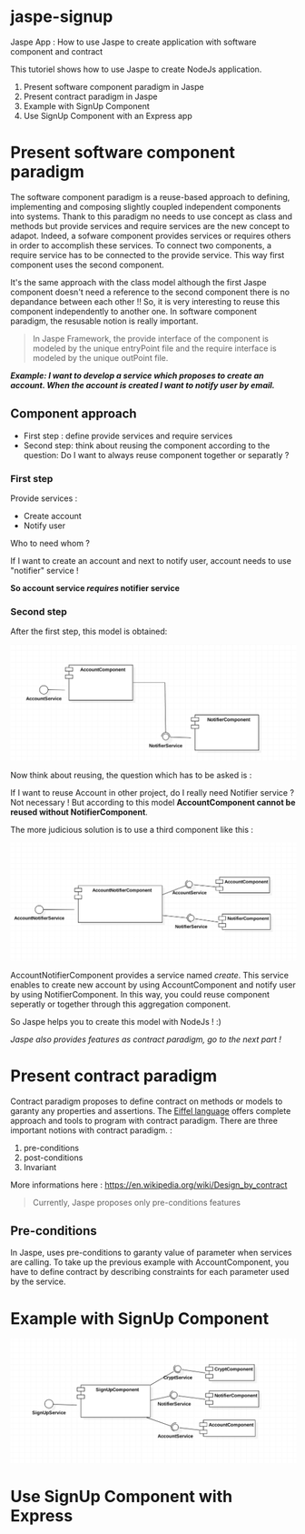 # jaspe-signup
Jaspe App : How to use Jaspe to create application with software component and contract


This tutoriel shows how to use Jaspe to create NodeJs application.
1. Present software component paradigm in Jaspe
2. Present contract paradigm in Jaspe
3. Example with SignUp Component
4. Use SignUp Component with an Express app


# Present software component paradigm 

The software component paradigm is a reuse-based approach to defining, implementing and composing slightly coupled independent components into systems. Thank to this paradigm no needs to use concept as class and methods but provide services and require services are the new concept to adapot. Indeed, a sofware component provides services or requires others in order to accomplish these services. To connect two components, a require service has to be connected to the provide service. This way first component uses the second component. 

It's the same approach with the class model although the first Jaspe component doesn't need a reference to the second component there is no depandance between each other !! So, it is very interesting to reuse this component independently to another one.
In software component paradigm, the resusable notion is really important. 

> In Jaspe Framework, the provide interface of the component is modeled by the unique entryPoint file and the require interface is modeled
> by the unique outPoint file. 

**_Example: I want to develop a service which proposes to create an account. When the account is created I want to notify
user by email._**

## Component approach 

* First step : define provide services and require services
* Second step: think about reusing the component according to the question:  Do I want to always reuse component together or separatly ?

### First step
Provide services : 
* Create account
* Notify user

Who to need whom ? 

If I want to create an account and next to notify user, account needs to use "notifier" service !

**So account service _requires_ notifier service**

### Second step

After the first step, this model is obtained:

![alt text](https://raw.githubusercontent.com/devOups/jaspe-signup/master/img/jaspe-Account-Notifier-Component.png)

Now think about reusing, the question which has to be asked is : 

If I want to reuse Account in other project, do I really need Notifier service ?
Not necessary ! But according to this model **AccountComponent cannot be reused without NotifierComponent**.


The more judicious solution is to use a third component like this : 

![alt text](https://raw.githubusercontent.com/devOups/jaspe-signup/master/img/jaspe-AccountNotifierComponent.png)


AccountNotifierComponent provides a service named _create_. This service enables to create new account by using AccountComponent and notify user by using NotifierComponent.
In this way, you could reuse component seperatly or together through this aggregation component. 

So Jaspe helps you to create this model with NodeJs ! :) 

_Jaspe also provides features as contract paradigm, go to the next part !_

# Present contract paradigm

Contract paradigm proposes to define contract on methods or models to garanty any properties and assertions.
The [Eiffel language](https://en.wikipedia.org/wiki/Eiffel_(programming_language)) offers complete approach and tools to program with contract paradigm. 
There are three important notions
with contract paradigm. : 
1. pre-conditions
2. post-conditions
3. Invariant

More informations here : https://en.wikipedia.org/wiki/Design_by_contract

> Currently, Jaspe proposes only pre-conditions features

## Pre-conditions

In Jaspe, uses pre-conditions to garanty value of parameter when services are calling. To take up the previous example with AccountComponent,
you have to define contract by describing constraints for each parameter used by the service.



# Example with SignUp Component

![alt text](https://raw.githubusercontent.com/devOups/jaspe-signup/master/img/jaspe-signup.png)

# Use SignUp Component with Express
